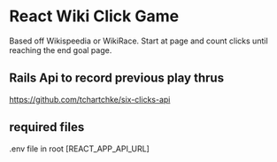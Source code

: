 # React Wiki Click Game
Based off Wikispeedia or WikiRace. Start at page and count clicks until reaching the end goal page. 

## Rails Api to record previous play thrus
https://github.com/tchartchke/six-clicks-api

## required files
.env file in root
[REACT_APP_API_URL]